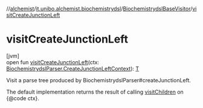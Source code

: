 //[alchemist](../../../index.md)/[it.unibo.alchemist.biochemistrydsl](../index.md)/[BiochemistrydslBaseVisitor](index.md)/[visitCreateJunctionLeft](visit-create-junction-left.md)

# visitCreateJunctionLeft

[jvm]\
open fun [visitCreateJunctionLeft](visit-create-junction-left.md)(ctx: [BiochemistrydslParser.CreateJunctionLeftContext](../-biochemistrydsl-parser/-create-junction-left-context/index.md)): [T](../../it.unibo.alchemist.model.implementations.conditions/-generic-molecule-present/index.md)

Visit a parse tree produced by BiochemistrydslParser#createJunctionLeft. 

The default implementation returns the result of calling [visitChildren](index.md#668592954%2FFunctions%2F-267951372) on {@code ctx}.

